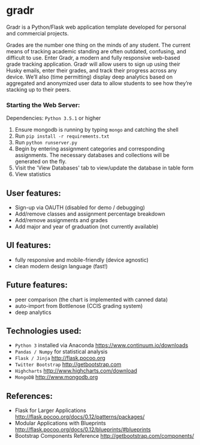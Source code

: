 # gradr
Gradr is a Python/Flask web application template developed for personal and commercial projects.

Grades are the number one thing on the minds of any student. The current means of tracking academic standing are often 
outdated, confusing, and difficult to use. Enter Gradr, a modern and fully responsive web-based grade tracking 
application. Gradr will allow users to sign up using their Husky emails, enter their grades, and track their progress 
across any device. We’ll also (time permitting) display deep analytics based on aggregated and anonymized user data to 
allow students to see how they’re stacking up to their peers.
 
### Starting the Web Server:
Dependencies: `Python 3.5.1` or higher
1) Ensure mongodb is running by typing `mongo` and catching the shell
2) Run `pip install -r requirements.txt`
3) Run `python runserver.py`
4) Begin by entering assignment categories and corresponding assignments. The necessary databases and collections
will be generated on the fly.
5) Visit the 'View Databases' tab to view/update the database in table form
6) View statistics

## User features:
* Sign-up via OAUTH (disabled for demo / debugging)
* Add/remove classes and assignment percentage breakdown
* Add/remove assignments and grades
* Add major and year of graduation (not currently available)


## UI features:
* fully responsive and mobile-friendly (device agnostic)
* clean modern design language (fast!)

## Future features:
* peer comparison (the chart is implemented with canned data)
* auto-import from Bottlenose (CCIS grading system)
* deep analytics

## Technologies used:
* `Python 3` installed via Anaconda https://www.continuum.io/downloads
* `Pandas / Numpy` for statistical analysis
* `Flask / Jinja` http://flask.pocoo.org
* `Twitter Bootstrap` http://getbootstrap.com
* `Highcharts` http://www.highcharts.com/download
* `MongoDB` http://www.mongodb.org

## References:
* Flask for Larger Applications http://flask.pocoo.org/docs/0.12/patterns/packages/
* Modular Applications with Blueprints http://flask.pocoo.org/docs/0.12/blueprints/#blueprints
* Bootstrap Components Reference http://getbootstrap.com/components/

